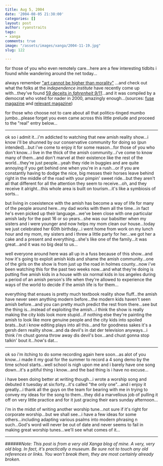 ```yaml
---
title: Aug 5, 2004
date: '2004-08-05 21:38:00'
categories: []
layout: post
author: ryanstraits
tags:
- xanga
comments: true
image: "/assets/images/xanga/2004-11-19.jpg"
slug: 122

---
```

for those of you who even remotely care...here are a few interesting tidbits i found while wandering around the net today...

<!-- break -->

always remember <a href="http://www.pfm.org/BPtemplate.cfm?Section=BreakPoint_Home&amp;Template=/ContentManagement/ContentDisplay.cfm&amp;ContentID=13245" target="_blank">"art cannot be higher than morality"</a> ...and check out what the folks at the <em>independence institute</em> have recently come up with...they've found <a href="http://www.davekopel.org/Terror/Fiftysix-Deceits-in-Fahrenheit-911.htm" target="_blank">59 deceits in <em>fahrenheit 9/11</em></a>...and it was compiled by a democrat who voted for nader in 2000, amazingly enough...(sources: <a href="http://www.fusemagazine.net/" target="_blank">fuse magazine</a> and <a href="http://www.relevantmagazine.com/" target="_blank">relevant magazine</a>)

for those who choose not to care about all that politics-tinged mumbo jumbo...please forget you even came across this little prelude and proceed to the "real" entry below...

---

ok so i admit it...i'm addicted to watching that new amish reality show...i know i'll be shunned by our conservative community for doing so (pun intended)...but i've come to enjoy it for some reason...for those of you who don't know...i live in the thick of the amish community...i've come to know many of them...and don't marvel at their existence like the rest of the world...they're just people...yeah they ride in buggies and are quite annoying if you get behind one when you're in a rush...or if you are constantly having to dodge the nice, big messes their horses leave behind right in the middle of the road with your pimpin' sweet ride...but they aren't all that different for all the attention they seem to receive...oh, and they receive it alright...this whole area is built on tourism...it's like a symbiosis of sorts...

but living in coexistence with the amish has become a way of life for many of the people around here...my dad works with them all the time...in fact he's even picked up their language...we've been close with one particular amish lady for the past 16 or so years...she was our babsitter when my sisters and i were younger and now helps my mom clean our house...today we just celebrated her 60th birthday...i went home from work on my lunch hour and my mom, my sisters and i threw a little party for her...we got her a cake and a present and everything...she's like one of the family...it was great...and it was no big deal to us...

well everyone around here was all up in a fuss because of this show...and how it's going to exploit amish kids and shame the amish community...one of the girls on the show is from just up the road in holmes county...now i've been watching this for the past two weeks now...and what they're doing is putting five amish kids in a house with six normal kids in los angeles during a period of an amish person's life when they're allowed to experience the ways of the world to decide if the amish life is for them...

everything that ensues is pretty much textbook reality show fluff...the amish have never seen anything modern before...the modern kids haven't seen amish before...and you can pretty much predict the rest from there...see but the thing is...instead of exploiting the amish...i think the show is really making the city kids look more stupid...if nothing else they're painting the amish to look like more genuine people and the city kids into spoiled brats...but i know editing plays into all this...and for goodness sakes it's a gersh dern reality show...and da devil's in dat der television anyways...i think i'm chust gonna throw away dis devil's box...and chust gonna stop talkin' bout it...how's dat...

---

ok so i'm itching to do some recording again here soon...as alot of you know...i made it my goal for the summer to record a 4 song demo by the time school starts...well school is nigh upon me and i barely have one song down...it's a pitiful thing i know...and the bad thing is i have no excuse...

i have been doing better at writing though...i wrote a worship song and debuted it tuesday at six:forty...it's called "the only one"...and i enjoy it greatly...i thank all the guys on the team for bearing with me in trying to convey my ideas for the song to them...they did a marvellous job of pulling it off on very little practice and for it just gracing their ears sunday afternoon...

i'm in the midst of writing another worship tune...not sure if it's right for corporate worship...but we shall see...i have a few ideas for some others...including adapting various psalms into modern phrasing n such...God's word will never be out of date and never seems to fail in making great worship tunes...we'll see what comes of it...

---

######*Note: This post is from a very old Xanga blog of mine. A very, very old blog. In fact, it's practically a museum. Be sure not to touch any old references or links. You won't break them, they are most certainly already broken.*
